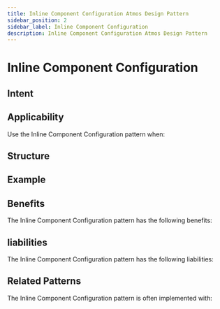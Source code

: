```yaml
---
title: Inline Component Configuration Atmos Design Pattern
sidebar_position: 2
sidebar_label: Inline Component Configuration
description: Inline Component Configuration Atmos Design Pattern
---
```


# Inline Component Configuration

## Intent

## Applicability

Use the Inline Component Configuration pattern when:

## Structure

## Example

## Benefits

The Inline Component Configuration pattern has the following benefits:

## liabilities

The Inline Component Configuration pattern has the following liabilities:

## Related Patterns

The Inline Component Configuration pattern is often implemented with:
